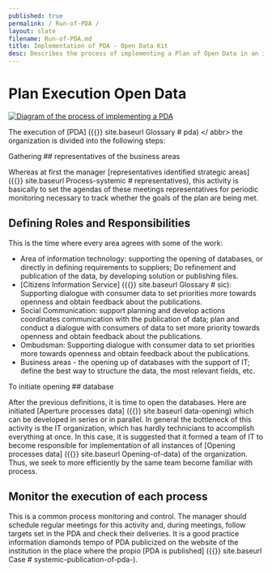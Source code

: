 ```yaml
---
published: true
permalink: / Run-of-PDA /
layout: slate
filename: Run-of-PDA.md
title: Implementation of PDA - Open Data Kit
desc: Describes the process of implementing a Plan of Open Data in an institution.
---
```


Plan Execution Open Data
====

[<Img alt = "Diagram of the process of implementing a PDA" src="https://raw.githubusercontent.com/dadosgovbr/kit/master/public/img/Processo%20Execu%C3%A7%C3%A3o%20PDA.png">](https://raw.githubusercontent.com/dadosgovbr/kit/master/public/img/Processo%20Execu%C3%A7%C3%A3o%20PDA%20-%20com%20titulo.png)

The execution of
<Abbr name = "Open Data Plan"> [PDA] ({{}} site.baseurl Glossary # pda) </ abbr>
the organization is divided into the following steps:


Gathering ## representatives of the business areas

Whereas at first the manager [representatives identified strategic areas] ({{}} site.baseurl Process-systemic # representatives), this activity is basically to set the agendas of these meetings representatives for periodic monitoring necessary to track whether the goals of the plan are being met.

## Defining Roles and Responsibilities

This is the time where every area agrees with some of the work:

* Area of ​​information technology: supporting the opening of databases, or directly in defining requirements to suppliers; Do refinement and publication of the data, by developing solution or publishing files.
* [Citizens Information Service] ({{}} site.baseurl Glossary # sic): Supporting dialogue with consumer data to set priorities more towards openness and obtain feedback about the publications.
* Social Communication: support planning and develop actions coordinates communication with the publication of data; plan and conduct a dialogue with consumers of data to set more priority towards openness and obtain feedback about the publications.
* Ombudsman: Supporting dialogue with consumer data to set priorities more towards openness and obtain feedback about the publications.
* Business areas - the opening up of databases with the support of IT; define the best way to structure the data, the most relevant fields, etc.

To initiate opening ## database

After the previous definitions, it is time to open the databases. Here are initiated
[Aperture processes data] ({{}} site.baseurl data-opening) which can be developed in series or in parallel.
In general the bottleneck of this activity is the IT organization, which has hardly technicians to accomplish everything at once.
In this case, it is suggested that it formed a team of IT to become
responsible for implementation of all instances of
[Opening processes data] ({{}} site.baseurl Opening-of-data) of the organization.
Thus, we seek to more efficiently by the same team become familiar with
process.

## Monitor the execution of each process

This is a common process monitoring and control. The manager should schedule
regular meetings for this activity and, during meetings, follow
targets set in the PDA and check their deliveries.
It is a good practice information diamonds tempo of PDA
publicized on the website of the institution in the place where the propio
[PDA is published] ({{}} site.baseurl Case # systemic-publication-of-pda-).
